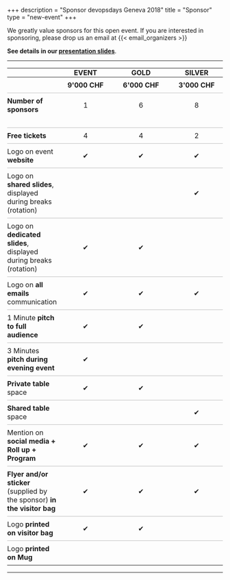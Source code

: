 +++
description = "Sponsor devopsdays Geneva 2018"
title = "Sponsor"
type = "new-event"
+++
<style>
  thead th {
    padding: 0 2.5rem;
  }

  tbody tr:nth-child(2) td {
    padding-bottom: 2rem;
  }

  tbody tr:not(:first-child) {
    border-top: 1px solid #BDBDBD;
  }
  tbody td {
    padding: 0.5rem 0;
  }
</style>

We greatly value sponsors for this open event. If you are interested in sponsoring, please drop us an email at {{< email_organizers >}}

**See details in our [presentation slides](https://drive.google.com/file/d/1cCjPfcQCoXPZQu8m43YhwDp1KX3N-9Ui/view?usp=sharing)**.

<hr>

|                                                                           |     EVENT     |     GOLD      |    SILVER     |    BRONZE     |     MUG     |
| ------------------------------------------------------------------------- | :-----------: | :-----------: | :-----------: | :-----------: | :---------: |
|                                                                           | **9'000 CHF** | **6'000 CHF** | **3'000 CHF** | **1'500 CHF** | **500 CHF** |
| **Number of sponsors**                                                    |       1       |       6       |       8       |      12       |      8      |
| **Free tickets**                                                          |       4       |       4       |       2       |       1       |      0      |
| Logo on event **website**                                                 |       ✔       |       ✔       |       ✔       |       ✔       |             |
| Logo on **shared slides**, displayed during breaks (rotation)             |               |               |       ✔       |       ✔       |             |
| Logo on **dedicated slides**, displayed during breaks (rotation)          |       ✔       |       ✔       |               |               |             |
| Logo on **all emails** communication                                      |       ✔       |       ✔       |       ✔       |               |             |
| 1 Minute **pitch to full audience**                                       |       ✔       |       ✔       |               |               |             |
| 3 Minutes **pitch during evening event**                                  |       ✔       |               |               |               |             |
| **Private table** space                                                   |       ✔       |       ✔       |               |               |             |
| **Shared table** space                                                    |               |               |       ✔       |               |             |
| Mention on **social media + Roll up + Program**                           |       ✔       |       ✔       |       ✔       |               |             |
| **Flyer and/or sticker** (supplied by the sponsor) **in the visitor bag** |       ✔       |       ✔       |       ✔       |       ✔       |             |
| Logo **printed on visitor bag**                                           |       ✔       |       ✔       |               |               |             |
| Logo **printed on Mug**                                                   |               |               |               |               |      ✔      |

<!--
<hr/>

<div style="width:590px">
<table border=1 cellspacing=1>
  <tr>
    <th><i>packages</i></th>
    <th><center><b><u>Bronze<br />1000 usd</u></center></b></th>
    <th><center><b><u>Silver<br />3000 usd</u></center></b></th>
    <th><center><b><u>Gold<br />5000 usd</u></center></b></th>
    <th></th>
  </tr>
<tr><td>2 included tickets</td><td bgcolor="gold">&nbsp;</td><td bgcolor="gold">&nbsp;</td><td bgcolor="gold">&nbsp;</td></tr>
<tr><td>logo on event website</td><td bgcolor="gold">&nbsp;</td><td bgcolor="gold">&nbsp;</td><td bgcolor="gold">&nbsp;</td></tr>
<tr><td>logo on shared slide, rotating during breaks</td><td bgcolor="gold">&nbsp;</td><td bgcolor="gold">&nbsp;</td><td bgcolor="gold">&nbsp;</td></tr>
<tr><td>logo on all email communication</td><td>&nbsp;</td><td bgcolor="gold">&nbsp;</td><td bgcolor="gold">&nbsp;</td></tr>
<tr><td>logo on its own slide, rotating during breaks</td><td>&nbsp;</td><td bgcolor="gold">&nbsp;</td><td bgcolor="gold">&nbsp;</td></tr>
<tr><td>1 minute pitch to full audience (including streaming audience)</td><td>&nbsp;</td><td>&nbsp;</td><td bgcolor="gold">&nbsp;</td></tr></tr>
<tr><td>2 additional tickets (4 in total)</td><td>&nbsp;</td><td bgcolor="gold">&nbsp;</td><td>&nbsp;</td></tr>
<tr><td>4 additional tickets (6 in total)</td><td>&nbsp;</td><td>&nbsp;</td><td bgcolor="gold">&nbsp;</td></tr>
<tr><td>shared table for swag</td><td>&nbsp;</td><td bgcolor="gold">&nbsp;</td><td>&nbsp;</td></tr>
<tr><td>booth/table space</td><td>&nbsp;</td><td>&nbsp;</td><td bgcolor="gold">&nbsp;</td></tr>
</table>
<hr/>
There are also opportunities for exclusive special sponsorships. We'll have sponsors for various events with special privileges for the sponsors of these events. If you are interested in special sponsorships or have a creative idea about how you can support the event, send us an email.
<br/>
<br/>

<br>
<br>
<table border=1 cellspacing=1>
  <tr>
    <th><i>Sponsor FAQ</i></th>
    <th><center><b>Answers to questions frequently asked by sponsors&nbsp;&nbsp;&nbsp;&nbsp;&nbsp;&nbsp;&nbsp;&nbsp;&nbsp;&nbsp;&nbsp;&nbsp;&nbsp;&nbsp;&nbsp;&nbsp;&nbsp;&nbsp;&nbsp;&nbsp;&nbsp;&nbsp;&nbsp;&nbsp;&nbsp;&nbsp;&nbsp;&nbsp;&nbsp;&nbsp;&nbsp;&nbsp;&nbsp;&nbsp;&nbsp;&nbsp;&nbsp;&nbsp;&nbsp;&nbsp;&nbsp;&nbsp;&nbsp;&nbsp;&nbsp;&nbsp;&nbsp;&nbsp;&nbsp;</center></b></th>
    <th></th>
  </tr>
<tr><td>What dates/times can we set up and tear down?</td><td></td></tr>
<tr><td>How do we ship to the venue?</td><td></td></tr>
<tr><td>How do we ship from the venue?</td><td></td></tr>
<tr><td>Whom should we send?</td><td></td></tr>
<tr><td>What should we expect regarding electricity? (how much, any fees, etc)</td><td></td></tr>
<tr><td>What should we expect regarding WiFi? (how much, any fees, etc)</td><td></td></tr>
<tr><td>How do we order additional A/V equipment?</td><td></td></tr>
<tr><td>Additional important details</td><td></td></tr>
</table>
</div>

-->
<hr/>